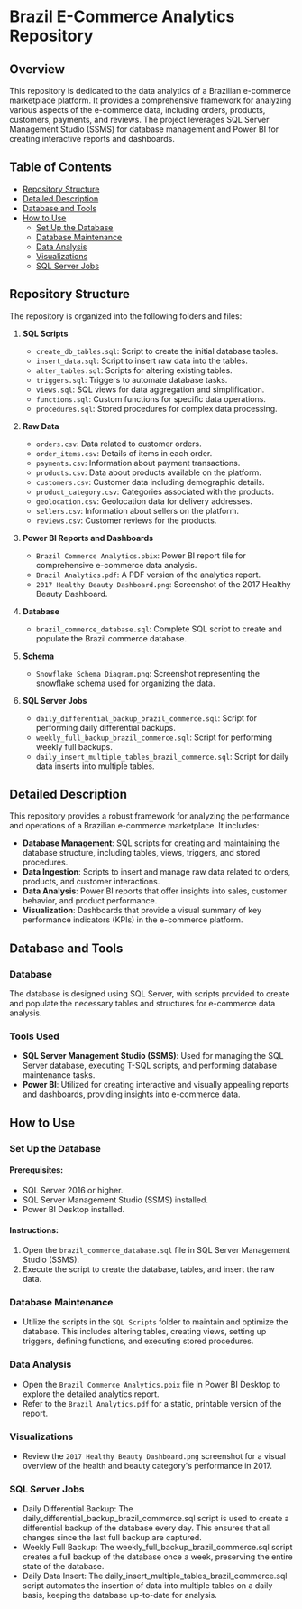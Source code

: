 # Brazil E-Commerce Analytics Repository

## Overview
This repository is dedicated to the data analytics of a Brazilian e-commerce marketplace platform. It provides a comprehensive framework for analyzing various aspects of the e-commerce data, including orders, products, customers, payments, and reviews. The project leverages SQL Server Management Studio (SSMS) for database management and Power BI for creating interactive reports and dashboards.

## Table of Contents
- [Repository Structure](#repository-structure)
- [Detailed Description](#detailed-description)
- [Database and Tools](#database-and-tools)
- [How to Use](#how-to-use)
  - [Set Up the Database](#set-up-the-database)
  - [Database Maintenance](#database-maintenance)
  - [Data Analysis](#data-analysis)
  - [Visualizations](#visualizations)
  - [SQL Server Jobs](#sql-server-jobs)

## Repository Structure
The repository is organized into the following folders and files:

1. **SQL Scripts**
   - `create_db_tables.sql`: Script to create the initial database tables.
   - `insert_data.sql`: Script to insert raw data into the tables.
   - `alter_tables.sql`: Scripts for altering existing tables.
   - `triggers.sql`: Triggers to automate database tasks.
   - `views.sql`: SQL views for data aggregation and simplification.
   - `functions.sql`: Custom functions for specific data operations.
   - `procedures.sql`: Stored procedures for complex data processing.

2. **Raw Data**
   - `orders.csv`: Data related to customer orders.
   - `order_items.csv`: Details of items in each order.
   - `payments.csv`: Information about payment transactions.
   - `products.csv`: Data about products available on the platform.
   - `customers.csv`: Customer data including demographic details.
   - `product_category.csv`: Categories associated with the products.
   - `geolocation.csv`: Geolocation data for delivery addresses.
   - `sellers.csv`: Information about sellers on the platform.
   - `reviews.csv`: Customer reviews for the products.

3. **Power BI Reports and Dashboards**
   - `Brazil Commerce Analytics.pbix`: Power BI report file for comprehensive e-commerce data analysis.
   - `Brazil Analytics.pdf`: A PDF version of the analytics report.
   - `2017 Healthy Beauty Dashboard.png`: Screenshot of the 2017 Healthy Beauty Dashboard.

4. **Database**
   - `brazil_commerce_database.sql`: Complete SQL script to create and populate the Brazil commerce database.

5. **Schema**
   - `Snowflake Schema Diagram.png`: Screenshot representing the snowflake schema used for organizing the data.

6. **SQL Server Jobs**
   - `daily_differential_backup_brazil_commerce.sql`: Script for performing daily differential backups.
   - `weekly_full_backup_brazil_commerce.sql`: Script for performing weekly full backups.
   - `daily_insert_multiple_tables_brazil_commerce.sql`: Script for daily data inserts into multiple tables.

## Detailed Description
This repository provides a robust framework for analyzing the performance and operations of a Brazilian e-commerce marketplace. It includes:

- **Database Management**: SQL scripts for creating and maintaining the database structure, including tables, views, triggers, and stored procedures.
- **Data Ingestion**: Scripts to insert and manage raw data related to orders, products, and customer interactions.
- **Data Analysis**: Power BI reports that offer insights into sales, customer behavior, and product performance.
- **Visualization**: Dashboards that provide a visual summary of key performance indicators (KPIs) in the e-commerce platform.

## Database and Tools
### Database
The database is designed using SQL Server, with scripts provided to create and populate the necessary tables and structures for e-commerce data analysis.

### Tools Used
- **SQL Server Management Studio (SSMS)**: Used for managing the SQL Server database, executing T-SQL scripts, and performing database maintenance tasks.
- **Power BI**: Utilized for creating interactive and visually appealing reports and dashboards, providing insights into e-commerce data.

## How to Use
### Set Up the Database
#### Prerequisites:
- SQL Server 2016 or higher.
- SQL Server Management Studio (SSMS) installed.
- Power BI Desktop installed.

#### Instructions:
1. Open the `brazil_commerce_database.sql` file in SQL Server Management Studio (SSMS).
2. Execute the script to create the database, tables, and insert the raw data.

### Database Maintenance
- Utilize the scripts in the `SQL Scripts` folder to maintain and optimize the database. This includes altering tables, creating views, setting up triggers, defining functions, and executing stored procedures.

### Data Analysis
- Open the `Brazil Commerce Analytics.pbix` file in Power BI Desktop to explore the detailed analytics report.
- Refer to the `Brazil Analytics.pdf` for a static, printable version of the report.

### Visualizations
- Review the `2017 Healthy Beauty Dashboard.png` screenshot for a visual overview of the health and beauty category's performance in 2017.

### SQL Server Jobs
- Daily Differential Backup: The daily_differential_backup_brazil_commerce.sql script is used to create a differential backup of the database every day. This ensures that all changes since the last full backup are captured.
- Weekly Full Backup: The weekly_full_backup_brazil_commerce.sql script creates a full backup of the database once a week, preserving the entire state of the database.
- Daily Data Insert: The daily_insert_multiple_tables_brazil_commerce.sql script automates the insertion of data into multiple tables on a daily basis, keeping the database up-to-date for analysis.